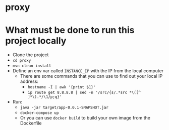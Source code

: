 # proxy

# What must be done to run this project locally
 - Clone the project
 - `cd proxy`
 - `mvn clean install`
 - Define an env var called `INSTANCE_IP` with the IP from the local computer
   - There are some commands that you can use to find out your local IP address:
     - `hostname -I | awk '{print $1}'`
     - `ip route get 8.8.8.8 | sed -n '/src/{s/.*src *\([^ ]*\).*/\1/p;q}'`
 - Run:
   - `java -jar target/app-0.0.1-SNAPSHOT.jar`
   - `docker-compose up`
   - Or you can use `docker build` to build your own image from the Dockerfile
